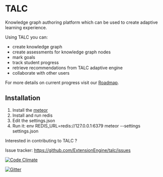 # TALC

Knowledge graph authoring platform which can be used to create adaptive learning experience.

Using TALC you can:

 - create knowledge graph
 - create assessments for knowledge graph nodes
 - mark goals
 - track student progress
 - retrieve recommendations from TALC adaptive engine
 - collaborate with other users

For more details on current progress visit our [Roadmap](https://github.com/ExtensionEngine/talc/milestones).

## Installation

1. Install the [meteor](https://github.com/meteor/meteor)
2. Install and run redis
2. Edit the settings.json
3. Run it: env REDIS_URL=redis://127.0.0.1:6379 meteor --settings settings.json

Interested in contributing to TALC ?

Issue tracker: https://github.com/ExtensionEngine/talc/issues

[![Code Climate](https://codeclimate.com/github/ExtensionEngine/talc/badges/gpa.svg)](https://codeclimate.com/github/ExtensionEngine/talc)

[![Gitter](https://badges.gitter.im/Join%20Chat.svg)](https://gitter.im/ExtensionEngine/talc?utm_source=badge&utm_medium=badge&utm_campaign=pr-badge)
